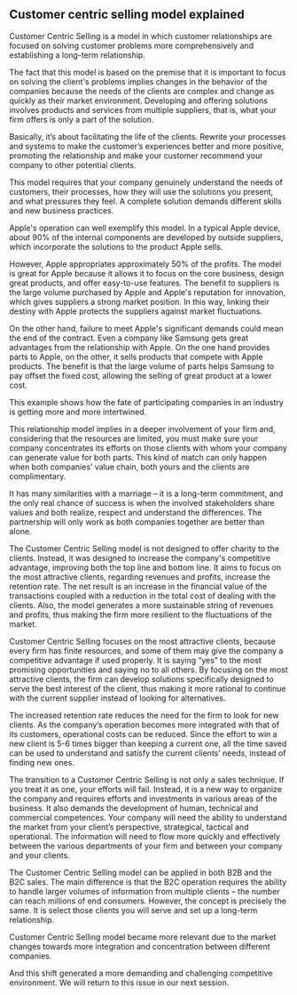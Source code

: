 ## Customer centric selling model explained



Customer Centric Selling is a model in which customer relationships are focused on solving customer problems more comprehensively and establishing a long-term relationship.



The fact that this model is based on the premise that it is important to focus on solving the client's problems implies changes in the behavior of the companies because the needs of the clients are complex and change as quickly as their market environment. Developing and offering solutions involves products and services from multiple suppliers, that is, what your firm offers is only a part of the solution.



Basically, it’s about facilitating the life of the clients. Rewrite your processes and systems to make the customer’s experiences better and more positive, promoting the relationship and make your customer recommend your company to other potential clients.



This model requires that your company genuinely understand the needs of customers, their processes, how they will use the solutions you present, and what pressures they feel. A complete solution demands different skills and new business practices.



Apple's operation can well exemplify this model. In a typical Apple device, about 90% of the internal components are developed by outside suppliers, which incorporate the solutions to the product Apple sells.



However, Apple appropriates approximately 50% of the profits. The model is great for Apple because it allows it to focus on the core business, design great products, and offer easy-to-use features. The benefit to suppliers is the large volume purchased by Apple and Apple's reputation for innovation, which gives suppliers a strong market position. In this way, linking their destiny with Apple protects the suppliers against market fluctuations.



On the other hand, failure to meet Apple's significant demands could mean the end of the contract. Even a company like Samsung gets great advantages from the relationship with Apple. On the one hand provides parts to Apple, on the other, it sells products that compete with Apple products. The benefit is that the large volume of parts helps Samsung to pay offset the fixed cost, allowing the selling of great product at a lower cost.



This example shows how the fate of participating companies in an industry is getting more and more intertwined.



This relationship model implies in a deeper involvement of your firm and, considering that the resources are limited, you must make sure your company concentrates its efforts on those clients with whom your company can generate value for both parts. This kind of match can only happen when both companies’ value chain, both yours and the clients are complimentary.



It has many similarities with a marriage – it is a long-term commitment, and the only real chance of success is when the involved stakeholders share values and both realize, respect and understand the differences. The partnership will only work as both companies together are better than alone.



The Customer Centric Selling model is not designed to offer charity to the clients. Instead, it was designed to increase the company's competitive advantage, improving both the top line and bottom line. It aims to focus on the most attractive clients, regarding revenues and profits, increase the retention rate. The net result is an increase in the financial value of the transactions coupled with a reduction in the total cost of dealing with the clients. Also, the model generates a more sustainable string of revenues and profits, thus making the firm more resilient to the fluctuations of the market.



Customer Centric Selling focuses on the most attractive clients, because every firm has finite resources, and some of them may give the company a competitive advantage if used properly. It is saying “yes” to the most promising opportunities and saying no to all others. By focusing on the most attractive clients, the firm can develop solutions specifically designed to serve the best interest of the client, thus making it more rational to continue with the current supplier instead of looking for alternatives.



The increased retention rate reduces the need for the firm to look for new clients. As the company’s operation becomes more integrated with that of its customers, operational costs can be reduced. Since the effort to win a new client is 5-6 times bigger than keeping a current one, all the time saved can be used to understand and satisfy the current clients’ needs, instead of finding new ones.



The transition to a Customer Centric Selling is not only a sales technique. If you treat it as one, your efforts will fail. Instead, it is a new way to organize the company and requires efforts and investments in various areas of the business. It also demands the development of human, technical and commercial competences. Your company will need the ability to understand the market from your client’s perspective, strategical, tactical and operational. The information will need to flow more quickly and effectively between the various departments of your firm and between your company and your clients.



The Customer Centric Selling model can be applied in both B2B and the B2C sales. The main difference is that the B2C operation requires the ability to handle larger volumes of information from multiple clients – the number can reach millions of end consumers. However, the concept is precisely the same. It is select those clients you will serve and set up a long-term relationship.



Customer Centric Selling model became more relevant due to the market changes towards more integration and concentration between different companies.

And this shift generated a more demanding and challenging competitive environment. We will return to this issue in our next session.